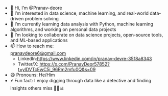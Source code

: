 - 👋 Hi, I’m @Pranav-deore  
- 👀 I’m interested in data science, machine learning, and real-world data-driven problem solving  
- 🌱 I’m currently learning data analysis with Python, machine learning algorithms, and working on personal data projects  
- 💞️ I’m looking to collaborate on data science projects, open-source tools, and ML-based applications  
- 📫 How to reach me:  
pranavdeore6@gmail.com 
  - LinkedIn:https://www.linkedin.com/in/pranav-devre-3518a8343  
  - Twitter/X: https://x.com/PranavDeor57852?t=ylDVTcEwC5j_96Rm2mfu0Q&s=09  
- 😄 Pronouns: He/Him  
- ⚡ Fun fact: I enjoy digging through data like a detective and finding insights others miss 🕵️‍♂️📊

